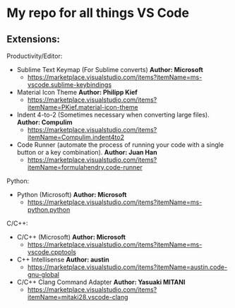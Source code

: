 # My repo for all things VS Code

## Extensions:
Productivity/Editor:
  - Sublime Text Keymap (For Sublime converts) 
  **Author: Microsoft**
    - https://marketplace.visualstudio.com/items?itemName=ms-vscode.sublime-keybindings
  - Material Icon Theme 
  **Author: Philipp Kief**
    - https://marketplace.visualstudio.com/items?itemName=PKief.material-icon-theme
  - Indent 4-to-2 (Sometimes necessary when converting large files). 
  **Author: Compulim**
    - https://marketplace.visualstudio.com/items?itemName=Compulim.indent4to2
  - Code Runner (automate the process of running your code with a single button or a key combination). 
  **Author: Juan Han**
    - https://marketplace.visualstudio.com/items?itemName=formulahendry.code-runner

Python:
  - Python (Microsoft)
  **Author: Microsoft**
    - https://marketplace.visualstudio.com/items?itemName=ms-python.python

C/C++:
  - C/C++ (Microsoft)
  **Author: Microsoft**
    - https://marketplace.visualstudio.com/items?itemName=ms-vscode.cpptools
  - C++ Intellisense
  **Author: austin**
    - https://marketplace.visualstudio.com/items?itemName=austin.code-gnu-global
  - C/C++ Clang Command Adapter 
  **Author: Yasuaki MITANI**
    - https://marketplace.visualstudio.com/items?itemName=mitaki28.vscode-clang
